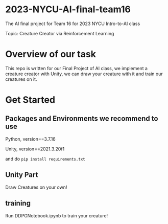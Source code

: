 # 2023-NYCU-AI-final-team16
The AI final project for Team 16 for 2023 NYCU Intro-to-AI class

Topic: Creature Creator via Reinforcement Learning 

# Overview of our task
  This repo is written for our Final Project of AI class, we implement a creature creator with Unity, we can draw your creature with it and train our creatures on it.
# Get  Started
## Packages and Environments we recommend to use
Python, version==3.7.16

Unity, version==2021.3.20f1

and do 
```pip install requirements.txt```

## Unity Part
  Draw Creatures on your own!
  
## training
  Run DDPGNotebook.ipynb to train your creature!


